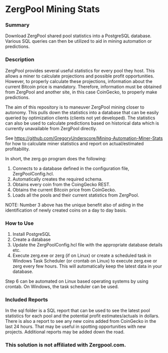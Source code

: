 # **ZergPool Mining Stats**

### **Summary**
Download ZergPool shared pool statistics into a PostgreSQL database. Various SQL queries can then be utilized
to aid in mining automation or predictions.

### **Description**
ZergPool provides several useful statistics for every pool they host. This allows a miner to calculate projections
and possible profit opportunities. However, to properly calculate these projections, information about the current
Bitcoin price is mandatory. Therefore, information must be obtained from ZergPool and another site, in this case
CoinGecko, to properly make predictions.

The aim of this repository is to maneuver ZergPool mining closer to autonomy. This pulls down the statistics into a database that can be easily queried by optimization clients (clients not yet developed). The statistics can also be used to calculate predictions based on historical data which is currently unavailable from ZergPool directly.

See https://github.com/GregoryUnderscore/Mining-Automation-Miner-Stats for how to calculate miner statistics and report on
actual/estimated profitability.

In short, the zerg.go program does the following:
1. Connects to a database defined in the configuration file, ZergPoolConfig.hcl.
2. Automatically creates the required schema.
3. Obtains every coin from the CoingGecko REST.
4. Obtains the current Bitcoin price from CoinGecko.
5. Loads all the pools and their current statistics from ZergPool.

NOTE: Number 3 above has the unique benefit also of aiding in the identification of newly created coins on a day
to day basis.

### **How to Use**

1. Install PostgreSQL
2. Create a database
3. Update the ZergPoolConfig.hcl file with the appropriate database details etc.
4. Execute zerg.exe or zerg (if on Linux) or create a scheduled task in Windows Task Scheduler (or crontab on Linux) to 
execute zerg.exe or zerg every few hours. This will automatically keep the latest data in your database.

Step 6 can be automated on Linux based operating systems by using crontab. On Windows, the task scheduler can 
be used.

### **Included Reports**
In the sql folder is a SQL report that can be used to see the latest pool statistics for each pool and the potential
profit estimates/actuals in dollars. There is also a report to see any new coins added from CoinGecko in the last 24 hours. 
That may be useful in spotting opportunities with new projects. Additional reports may be added down the road.

### This solution is not affiliated with Zergpool.com.